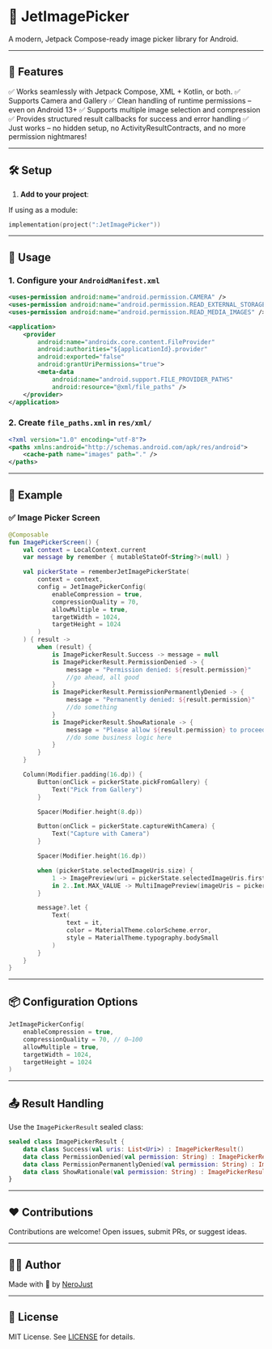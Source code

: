 # 📸 JetImagePicker

A modern, Jetpack Compose-ready image picker library for Android.

---

## 🚀 Features

✅ Works seamlessly with Jetpack Compose, XML + Kotlin, or both.
✅ Supports Camera and Gallery
✅ Clean handling of runtime permissions – even on Android 13+
✅ Supports multiple image selection and compression
✅ Provides structured result callbacks for success and error handling
✅ Just works – no hidden setup, no ActivityResultContracts, and no more permission nightmares!

---

## 🛠️ Setup

1. **Add to your project**:

If using as a module:
```kotlin
implementation(project(":JetImagePicker"))
```
---

## 🧱 Usage

### 1. Configure your `AndroidManifest.xml`

```xml
<uses-permission android:name="android.permission.CAMERA" />
<uses-permission android:name="android.permission.READ_EXTERNAL_STORAGE" />
<uses-permission android:name="android.permission.READ_MEDIA_IMAGES" /> <!-- for Android 13+ -->

<application>
    <provider
        android:name="androidx.core.content.FileProvider"
        android:authorities="${applicationId}.provider"
        android:exported="false"
        android:grantUriPermissions="true">
        <meta-data
            android:name="android.support.FILE_PROVIDER_PATHS"
            android:resource="@xml/file_paths" />
    </provider>
</application>
```

### 2. Create `file_paths.xml` in `res/xml/`

```xml
<?xml version="1.0" encoding="utf-8"?>
<paths xmlns:android="http://schemas.android.com/apk/res/android">
    <cache-path name="images" path="." />
</paths>
```

---

## 🧩 Example

### ✅ Image Picker Screen

```kotlin
@Composable
fun ImagePickerScreen() {
    val context = LocalContext.current
    var message by remember { mutableStateOf<String?>(null) }

    val pickerState = rememberJetImagePickerState(
        context = context,
        config = JetImagePickerConfig(
            enableCompression = true,
            compressionQuality = 70,
            allowMultiple = true,
            targetWidth = 1024,
            targetHeight = 1024
        )
    ) { result ->
        when (result) {
            is ImagePickerResult.Success -> message = null
            is ImagePickerResult.PermissionDenied -> {
                message = "Permission denied: ${result.permission}"
                //go ahead, all good
            }
            is ImagePickerResult.PermissionPermanentlyDenied -> {
                message = "Permanently denied: ${result.permission}"
                //do something
            }
            is ImagePickerResult.ShowRationale -> {
                message = "Please allow ${result.permission} to proceed."
                //do some business logic here
            }
        }
    }

    Column(Modifier.padding(16.dp)) {
        Button(onClick = pickerState.pickFromGallery) {
            Text("Pick from Gallery")
        }

        Spacer(Modifier.height(8.dp))

        Button(onClick = pickerState.captureWithCamera) {
            Text("Capture with Camera")
        }

        Spacer(Modifier.height(16.dp))

        when (pickerState.selectedImageUris.size) {
            1 -> ImagePreview(uri = pickerState.selectedImageUris.first())
            in 2..Int.MAX_VALUE -> MultiImagePreview(imageUris = pickerState.selectedImageUris)
        }

        message?.let {
            Text(
                text = it,
                color = MaterialTheme.colorScheme.error,
                style = MaterialTheme.typography.bodySmall
            )
        }
    }
}
```

---

## 📦 Configuration Options

```kotlin
JetImagePickerConfig(
    enableCompression = true,
    compressionQuality = 70, // 0–100
    allowMultiple = true,
    targetWidth = 1024,
    targetHeight = 1024
)
```

---

## 📤 Result Handling

Use the `ImagePickerResult` sealed class:

```kotlin
sealed class ImagePickerResult {
    data class Success(val uris: List<Uri>) : ImagePickerResult()
    data class PermissionDenied(val permission: String) : ImagePickerResult()
    data class PermissionPermanentlyDenied(val permission: String) : ImagePickerResult()
    data class ShowRationale(val permission: String) : ImagePickerResult()
}
```

---

## ❤️ Contributions

Contributions are welcome! Open issues, submit PRs, or suggest ideas.

---

## 🧑‍💻 Author

Made with 💙 by [NeroJust](https://github.com/NeroJust)

---

## 📄 License

MIT License. See [LICENSE](LICENSE) for details.
